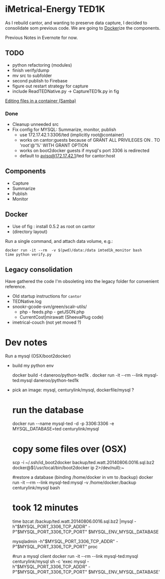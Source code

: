 # iMetrical-Energy TED1K

As I rebuild cantor, and wanting to preserve data capture, I decided to consolidate som previous code. We are going to [Docker](https://www.docker.com/)ize the components.

Previous Notes in Evernote for now. 

## TODO
* python refactoring (modules)
* finish verify/dump
* mv src to subfolder
* second publish to Firebase
* figure out restart strategy for capture
* include ReadTEDNative.py -> CaptureTED1k.py in fig

[Editing files in a container (Samba)](https://groups.google.com/forum/#!topic/docker-user/UubYr7b4fMI)
### Done
* Cleanup unneeded src
* Fix config for MYSQL: Summarize, monitor, publish
    * use 172.17.42.1:3306/ted (implicitly root@container)
    * works on cantor:guests because of GRANT ALL PRIVILEGES ON *.* TO 'root'@'%' WITH GRANT OPTION
    * works on boot2docker guests if mysql's port 3306 is redirected
    * default to aviso@172.17.42.1/ted for cantor:host

## Components

* Capture
* Summarize
* Publish
* Monitor

## Docker

* Use of fig : install 0.5.2 as root on cantor
* (directory layout)

Run a single command, and attach data volume, e.g.:

    docker run -it --rm  -v $(pwd)/data:/data imted1k_monitor bash
    time python verify.py

## Legacy consolidation
Have gathered the code I'm obsoleting into the legacy folder for convenient reference.

* Old startup instructions for `cantor`
* TEDNative.log
* snookr-gcode-svn/green/scalr-utils/
    * php - feeds.php - getJSON.php
    * CurrentCost|mirawatt (SheevaPlug code)
* imetrical-couch (not yet moved ?)

# Dev notes
Run a mysql (OSX/boot2docker)

* build my python env
    
    docker build -t daneroo/python-ted1k .
    docker run -it --rm --link mysql-ted:mysql daneroo/python-ted1k


* pick an image: mysql, centurylink/mysql, dockerfile/mysql ?


    # run the database
    docker run --name mysql-ted -d -p 3306:3306 -e MYSQL_DATABASE=ted centurylink/mysql

    # copy some files over (OSX)
    scp -i ~/.ssh/id_boot2docker backup/ted.watt.20140806.0016.sql.bz2 docker@$(/usr/local/bin/boot2docker ip 2>/dev/null):~

    #restore a database (binding /home/docker in vm to /backup)
    docker run -it --rm --link mysql-ted:mysql -v /home/docker:/backup centurylink/mysql bash

    # took 12 minutes
    time bzcat /backup/ted.watt.20140806.0016.sql.bz2 |mysql -h"$MYSQL_PORT_3306_TCP_ADDR" -P"$MYSQL_PORT_3306_TCP_PORT" $MYSQL_ENV_MYSQL_DATABASE

    mysqladmin -h"$MYSQL_PORT_3306_TCP_ADDR" -P"$MYSQL_PORT_3306_TCP_PORT" proc

    #run a mysql client
    docker run -it --rm --link mysql-ted:mysql centurylink/mysql sh -c 'exec mysql -h"$MYSQL_PORT_3306_TCP_ADDR" -P"$MYSQL_PORT_3306_TCP_PORT" $MYSQL_ENV_MYSQL_DATABASE'


